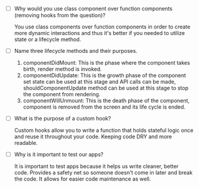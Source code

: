 - [ ] Why would you use class component over function components (removing hooks from the question)?

    You use class components over function components in order to create more dynamic interactions and thus it's better if you needed to utilize state or a lifecycle method.

- [ ] Name three lifecycle methods and their purposes.

    1. componentDidMount: This is the phase where the component takes birth, render method is invoked.
    2. componentDidUpdate: This is the growth phase of the component set state can be used at this stage and API calls can be made, shouldComponentUpdate method can be used at this stage to stop the component from rendering.
    3. componentWillUnmount: This is the death phase of the component, component is removed from the screen and its life cycle is ended.

- [ ] What is the purpose of a custom hook?

    Custom hooks allow you to write a function that holds stateful logic once and reuse it throughout your code. Keeping code DRY and more readable.

- [ ] Why is it important to test our apps?

    It is important to test apps because it helps us write cleaner, better code. Provides a safety net so someone doesn't come in later and break the code. It allows for easier code maintenance as well. 